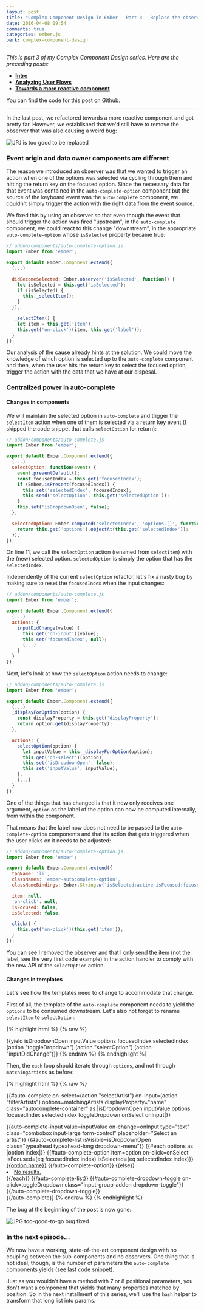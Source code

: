 ```yaml
---
layout: post
title: "Complex Component Design in Ember - Part 3 - Replace the observer"
date: 2016-04-08 09:54
comments: true
categories: ember.js
perk: complex-component-design
---
```


*This is part 3 of my Complex Component Design series. Here are the preceding posts:*

* [**Intro**](/2015/09/10/complex-component-design-in-ember-intro.html)
* [**Analyzing User Flows**][1]
* [**Towards a more reactive component**][2]

You can find the code for this post [on Github.][3]

- - - -

In the last post, we refactored towards a more reactive component and got
pretty far. However, we established that we'd still have to remove the observer
that was also causing a weird bug:

![JPJ is too good to be replaced](/images/posts/complex-component-design-ember/jpj-too-good-bug.gif)

### Event origin and data owner components are different

The reason we introduced an observer was that we wanted to trigger an action
when one of the options was selected via cycling through them and hitting the
return key on the focused option. Since the necessary data for that event was
contained in the `auto-complete-option` component but the source of the keyboard
event was the `auto-complete` component, we couldn't simply trigger the action
with the right data from the event source.

We fixed this by using an observer so that even though the event that
should trigger the action was fired "upstream", in the `auto-complete`
component, we could react to this change "downstream", in the appropriate
`auto-complete-option` whose `isSelected` property became true:

```js
// addon/components/auto-complete-option.js
import Ember from 'ember';

export default Ember.Component.extend({
  (...)

  didBecomeSelected: Ember.observer('isSelected', function() {
    let isSelected = this.get('isSelected');
    if (isSelected) {
      this._selectItem();
    }
  }),

   _selectItem() {
    let item = this.get('item');
    this.get('on-click')(item, this.get('label'));
  }
});
```

Our analysis of the cause already hints at the solution. We could move the
knowledge of which option is selected up to the `auto-complete` component and
then, when the user hits the return key to select the focused option, trigger
the action with the data that we have at our disposal.

### Centralized power in auto-complete

#### Changes in components

We will maintain the selected option in `auto-complete` and trigger the
`selectItem` action when one of them is selected via a return key event (I
skipped the code snippet that calls `selectOption` for return):

```js
// addon/components/auto-complete.js
import Ember from 'ember';

export default Ember.Component.extend({
  (...)
  selectOption: function(event) {
    event.preventDefault();
    const focusedIndex = this.get('focusedIndex');
    if (Ember.isPresent(focusedIndex)) {
      this.set('selectedIndex', focusedIndex);
      this.send('selectOption', this.get('selectedOption'));
    }
    this.set('isDropdownOpen', false);
  },

  selectedOption: Ember.computed('selectedIndex', 'options.[]', function() {
    return this.get('options').objectAt(this.get('selectedIndex'));
  }),
});
```

On line 11, we call the `selectOption` action (renamed from `selectItem`) with
the (new) selected option. `selectedOption` is simply the option that has the
`selectedIndex`.

Independently of the current `selectOption` refactor, let's fix a nasty
bug by making sure to reset the `focusedIndex` when the input changes:

```js
// addon/components/auto-complete.js
import Ember from 'ember';

export default Ember.Component.extend({
  (...)
  actions: {
    inputDidChange(value) {
      this.get('on-input')(value);
      this.set('focusedIndex', null);
      (...)
    }
  }
});
```

Next, let's look at how the `selectOption` action needs to change:

```js
// addon/components/auto-complete.js
import Ember from 'ember';

export default Ember.Component.extend({
  (...)
  _displayForOption(option) {
    const displayProperty = this.get('displayProperty');
    return option.get(displayProperty);
  },

  actions: {
    selectOption(option) {
      let inputValue = this._displayForOption(option);
      this.get('on-select')(option);
      this.set('isDropdownOpen', false);
      this.set('inputValue', inputValue);
    },
    (...)
  }
});
```

One of the things that has changed is that it now only receives one argument,
`option` as the label of the option can now be computed internally, from within
the component.

That means that the label now does not need to be passed to the
`auto-complete-option` components and that its action that gets triggered when
the user clicks on it needs to be adjusted:

```js
// addon/components/auto-complete-option.js
import Ember from 'ember';

export default Ember.Component.extend({
  tagName: 'li',
  classNames: 'ember-autocomplete-option',
  classNameBindings: Ember.String.w('isSelected:active isFocused:focused'),

  item: null,
  'on-click': null,
  isFocused: false,
  isSelected: false,

  click() {
    this.get('on-click')(this.get('item'));
  }
});
```

You can see I removed the observer and that I only send the item (not the label,
see the very first code example) in the action handler to comply with the new
API of the `selectOption` action.

#### Changes in templates

Let's see how the templates need to change to accommodate that change.

First of all, the template of the `auto-complete` component needs to yield the
`options` to be consumed downstream. Let's also not forget to rename
`selectItem` to `selectOption`:

{% highlight html %}
{% raw %}
<!-- addon/templates/components/auto-complete.hbs -->
{{yield isDropdownOpen
        inputValue
        options
        focusedIndex
        selectedIndex
        (action "toggleDropdown")
        (action "selectOption")
        (action "inputDidChange")}}
{% endraw %}
{% endhighlight %}

Then, the `each` loop should iterate through `options`, and not through
`matchingArtists` as before:

{% highlight html %}
{% raw %}
<!-- tests/dummy/app/templates/index.hbs -->
{{#auto-complete
      on-select=(action "selectArtist")
      on-input=(action "filterArtists")
      options=matchingArtists
      displayProperty="name"
      class="autocomplete-container" as |isDropdownOpen inputValue options
                                         focusedIndex selectedIndex
                                         toggleDropdown onSelect onInput|}}
  <div class="input-group">
    {{auto-complete-input
        value=inputValue
        on-change=onInput
        type="text"
        class="combobox input-large form-control"
        placeholder="Select an artist"}}
    {{#auto-complete-list
        isVisible=isDropdownOpen
        class="typeahead typeahead-long dropdown-menu"}}
      {{#each options as |option index|}}
        {{#auto-complete-option
            item=option
            on-click=onSelect
            isFocused=(eq focusedIndex index)
            isSelected=(eq selectedIndex index)}}
          <a href="#">{{option.name}}</a>
        {{/auto-complete-option}}
      {{else}}
        <li><a href="#">No results.</a></li>
      {{/each}}
    {{/auto-complete-list}}
    {{#auto-complete-dropdown-toggle on-click=toggleDropdown class="input-group-addon dropdown-toggle"}}
      <span class="caret"></span>
    {{/auto-complete-dropdown-toggle}}
  </div>
{{/auto-complete}}
{% endraw %}
{% endhighlight %}

The bug at the beginning of the post is now gone:

![JPG too-good-to-go bug fixed](/images/posts/complex-component-design-ember/jpj-too-good-to-go-fixed.gif)

### In the next episode...

We now have a working, state-of-the-art component design with no coupling
between the sub-components and no observers. One thing that is not ideal,
though, is the number of parameters the `auto-complete` components yields (see
last code snippet).

Just as you wouldn't have a method with 7 or 8 positional parameters, you don't
want a component that yields that many properties matched by position. So in the
next installment of this series, we'll use the `hash` helper to transform that
long list into params.

[1]: /2015/12/18/complex-components-in-ember-dot-js-part-1-analyzing-user-flows.html
[2]: /2016/02/04/complex-components-in-ember-dot-js-part-2-towards-a-more-reactive-component.html
[3]: https://github.com/balinterdi/ember-cli-autocomplete/releases/tag/ccd-part-three
